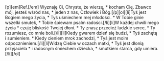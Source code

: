 [p][em]Ref.[/em] Wyznaję Ci, Chryste, że wierzę, * kocham Cię. Zbawco mój, jesteś wśród nas, * jeden z nas, Człowiek i Bóg.[/p][ol][li]Tyś jest Bogiem mego życia, * Tyś uśmiechem mej młodości. * W Tobie ginie wszelki smutek, * Tobie śpiewam psalm radości.[/li][li]W każdej chwili mego życia * czuję bliskość Twojej dłoni. * Ty znasz przecież ludzkie serce, * Ty rozumiesz, co mnie boli.[/li][li]Kiedy gwarem dzień się budzi, * Tyś zachętą i sumieniem. * Kiedy cieniem mrok zachodzi, * Tyś jest moim odpocznieniem.[/li][li]Widzę Ciebie w oczach matki, * Tyś jest dłonią przyjaciela * i radosnym śmiechem dziecka, * smutkiem starca, gdy umiera.[/li][/ol]